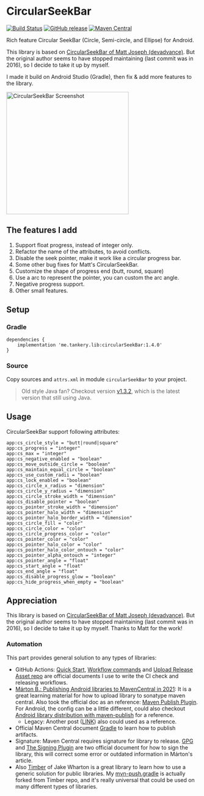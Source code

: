# CircularSeekBar

[![Build Status](https://github.com/tankery/CircularSeekBar/actions/workflows/ci-check.yml/badge.svg?event=push&branch=master)](https://github.com/tankery/CircularSeekBar/actions/workflows/ci-check.yml)
[![GitHub release](https://img.shields.io/github/release/tankery/CircularSeekBar.svg?label=demo)](https://github.com/tankery/CircularSeekBar/releases)
[![Maven Central](https://img.shields.io/maven-central/v/me.tankery.lib/circularSeekBar)](https://search.maven.org/artifact/me.tankery.lib/circularSeekBar)

Rich feature Circular SeekBar (Circle, Semi-circle, and Ellipse) for Android.

This library is based on [CircularSeekBar of Matt Joseph (devadvance)](https://github.com/devadvance/circularseekbar).
But the original author seems to have stopped maintaining (last commit was in 2016), so I decide to take it up by myself.

I made it build on Android Studio (Gradle), then fix & add more features to the library.

<img src="/art/capture.jpg" alt="CircularSeekBar Screenshot" width="320" height="auto">

## The features I add

1. Support float progress, instead of integer only.
2. Refactor the name of the attributes, to avoid conflicts.
3. Disable the seek pointer, make it work like a circular progress bar.
4. Some other bug fixes for Matt's CircularSeekBar.
5. Customize the shape of progress end (butt, round, square)
6. Use a arc to represent the pointer, you can custom the arc angle.
7. Negative progress support.
8. Other small features.

## Setup

### Gradle

``` Gradle
dependencies {
    implementation 'me.tankery.lib:circularSeekBar:1.4.0'
}
```

### Source

Copy sources and `attrs.xml` in module `circularSeekBar` to your project.

> Old style Java fan? Checkout version [v1.3.2](https://github.com/tankery/CircularSeekBar/releases/tag/v1.3.2), which is the latest version that still using Java.

## Usage

CircularSeekBar support following attributes:
```
app:cs_circle_style = "butt|round|square"
app:cs_progress = "integer"
app:cs_max = "integer"
app:cs_negative_enabled = "boolean"
app:cs_move_outside_circle = "boolean"
app:cs_maintain_equal_circle = "boolean"
app:cs_use_custom_radii = "boolean"
app:cs_lock_enabled = "boolean"
app:cs_circle_x_radius = "dimension"
app:cs_circle_y_radius = "dimension"
app:cs_circle_stroke_width = "dimension"
app:cs_disable_pointer = "boolean"
app:cs_pointer_stroke_width = "dimension"
app:cs_pointer_halo_width = "dimension"
app:cs_pointer_halo_border_width = "dimension"
app:cs_circle_fill = "color"
app:cs_circle_color = "color"
app:cs_circle_progress_color = "color"
app:cs_pointer_color = "color"
app:cs_pointer_halo_color = "color"
app:cs_pointer_halo_color_ontouch = "color"
app:cs_pointer_alpha_ontouch = "integer"
app:cs_pointer_angle = "float"
app:cs_start_angle = "float"
app:cs_end_angle = "float"
app:cs_disable_progress_glow = "boolean"
app:cs_hide_progress_when_empty = "boolean"
```

## Appreciation

This library is based on [CircularSeekBar of Matt Joseph (devadvance)](https://github.com/devadvance/circularseekbar).
But the original author seems to have stopped maintaining (last commit was in 2016), so I decide to take it up by myself. Thanks to Matt for the work!

### Automation

This part provides general solution to any types of libraries:

- GitHub Actions: [Quick Start](https://docs.github.com/en/actions/quickstart), [Workflow commands](https://docs.github.com/en/actions/reference/workflow-commands-for-github-actions) and [Upload Release Asset repo](https://github.com/actions/upload-release-asset) are official documents I use to write the CI check and releasing workflows.
- [Márton B.: Publishing Android libraries to MavenCentral in 2021](https://getstream.io/blog/publishing-libraries-to-mavencentral-2021/): It is a great learning material for how to upload library to sonatype maven central. Also took the official doc as an reference: [Maven Publish Plugin](https://docs.gradle.org/current/userguide/publishing_maven.html). For Android, the config can be a little different, could also checkout [Android library distribution with maven-publish](https://proandroiddev.com/android-library-distribution-with-maven-publish-28ac59b8ecb8) for a reference.
   - Legacy: Another post ([LINK](https://proandroiddev.com/publishing-your-first-android-library-to-mavencentral-be2c51330b88)) also could used as a reference.
- Official Maven Central document [Gradle](https://central.sonatype.org/publish/publish-gradle/) to learn how to publish artifacts.
- Signature: Maven Central requires signature for library to release. [GPG](https://central.sonatype.org/publish/requirements/gpg/#distributing-your-public-key) and [The Signing Plugin](https://docs.gradle.org/current/userguide/signing_plugin.html) are two official document for how to sign the library, this will correct some error or outdated information in Márton's article.
- Also [Timber](https://github.com/JakeWharton/timber) of Jake Wharton is a great library to learn how to use a generic solution for public libraries. My [mvn-push.gradle](https://github.com/tankery/CircularSeekBar/blob/master/gradle/mvn-push.gradle) is actually forked from Timber repo, and it's really universal that could be used on many different types of libraries.

